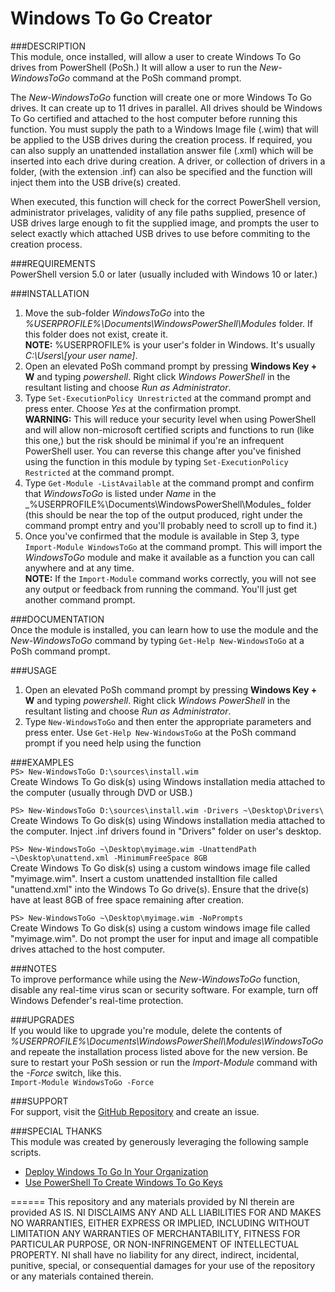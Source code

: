 Windows To Go Creator
=====================

###DESCRIPTION  
This module, once installed, will allow a user to create Windows To Go drives from PowerShell (PoSh.) It will allow a user to run the _New-WindowsToGo_ command at the PoSh command prompt.

The _New-WindowsToGo_ function will create one or more Windows To Go drives. It can create up to 11 drives in parallel. All drives should be Windows To Go certified and attached to the host computer before running this function. You must supply the path to a Windows Image file (.wim) that will be applied to the USB drives during the creation process. If required, you can also supply an unattended installation answer file (.xml) which will be inserted into each drive during creation. A driver, or collection of drivers in a folder, (with the extension .inf) can also be specified and the function will inject them into the USB drive(s) created.

When executed, this function will check for the correct PowerShell version, administrator privelages, validity of any file paths supplied, presence of USB drives large enough to fit the supplied image, and prompts the user to select exactly which attached USB drives to use before commiting to the creation process.

###REQUIREMENTS  
PowerShell version 5.0 or later (usually included with Windows 10 or later.)

###INSTALLATION  
1. Move the sub-folder _WindowsToGo_ into the _%USERPROFILE%\Documents\WindowsPowerShell\Modules_ folder. If this folder does not exist, create it.  
**NOTE:** %USERPROFILE% is your user's folder in Windows. It's usually _C:\Users\\[your user name\]_.
2. Open an elevated PoSh command prompt by pressing **Windows Key + W** and typing _powershell_. Right click _Windows PowerShell_ in the resultant listing and choose _Run as Administrator_.
3. Type `Set-ExecutionPolicy Unrestricted` at the command prompt and press enter. Choose _Yes_ at the confirmation prompt.  
**WARNING:** This will reduce your security level when using PowerShell and will allow non-microsoft certified scripts and functions to run (like this one,) but the risk should be minimal if you're an infrequent PowerShell user.  You can reverse this change after you've finished using the function in this module by typing `Set-ExecutionPolicy Restricted` at the command prompt.
4. Type `Get-Module -ListAvailable` at the command prompt and confirm that _WindowsToGo_ is listed under _Name_ in the _%USERPROFILE%\Documents\WindowsPowerShell\Modules\_ folder (this should be near the top of the output produced, right under the command prompt entry and you'll probably need to scroll up to find it.)
5. Once you've confirmed that the module is available in Step 3, type `Import-Module WindowsToGo` at the command prompt.  This will import the _WindowsToGo_ module and make it available as a function you can call anywhere and at any time.  
**NOTE:** If the `Import-Module` command works correctly, you will not see any output or feedback from running the command. You'll just get another command prompt.

###DOCUMENTATION  
Once the module is installed, you can learn how to use the module and the _New-WindowsToGo_ command by typing `Get-Help New-WindowsToGo` at a PoSh command prompt.
	
###USAGE  
1. Open an elevated PoSh command prompt by pressing **Windows Key + W** and typing _powershell_. Right click _Windows PowerShell_ in the resultant listing and choose _Run as Administrator_.
2. Type `New-WindowsToGo` and then enter the appropriate parameters and press enter. Use `Get-Help New-WindowsToGo` at the PoSh command prompt if you need help using the function

###EXAMPLES  
`PS> New-WindowsToGo D:\sources\install.wim`  
Create Windows To Go disk(s) using Windows installation media attached to the computer (usually through DVD or USB.)

`PS> New-WindowsToGo D:\sources\install.wim -Drivers ~\Desktop\Drivers\`  
Create Windows To Go disk(s) using Windows installation media attached to the computer. Inject .inf drivers found in "Drivers" folder on user's desktop.

`PS> New-WindowsToGo ~\Desktop\myimage.wim -UnattendPath ~\Desktop\unattend.xml -MinimumFreeSpace 8GB`  
Create Windows To Go disk(s) using a custom windows image file called "myimage.wim". Insert a custom unattended installtion file called "unattend.xml" into the Windows To Go drive(s). Ensure that the drive(s) have at least 8GB of free space remaining after creation.

`PS> New-WindowsToGo ~\Desktop\myimage.wim -NoPrompts`  
Create Windows To Go disk(s) using a custom windows image file called "myimage.wim". Do not prompt the user for input and image all compatible drives attached to the host computer.

###NOTES  
To improve performance while using the _New-WindowsToGo_ function, disable any real-time virus scan or security software. For example, turn off Windows Defender's real-time protection.

###UPGRADES  
If you would like to upgrade you're module, delete the contents of _%USERPROFILE%\Documents\WindowsPowerShell\Modules\WindowsToGo_ and repeate the installation process listed above for the new version. Be sure to restart your PoSh session or run the _Import-Module_ command with the _-Force_ switch, like this.  
`Import-Module WindowsToGo -Force`

###SUPPORT  
For support, visit the [GitHub Repository](https://github.com/FirbyKirby/WindowsToGo) and create an issue.

###SPECIAL THANKS  
This module was created by generously leveraging the following sample scripts.
* [Deploy Windows To Go In Your Organization](https://technet.microsoft.com/en-us/library/jj721578.aspx)
* [Use PowerShell To Create Windows To Go Keys](https://blogs.technet.microsoft.com/heyscriptingguy/2015/10/02/use-powershell-to-create-windows-to-go-keyspart-5/)

======
This repository and any materials provided by NI therein are provided AS IS. NI DISCLAIMS ANY AND ALL LIABILITIES FOR AND MAKES NO WARRANTIES, EITHER EXPRESS OR IMPLIED, INCLUDING WITHOUT LIMITATION ANY WARRANTIES OF MERCHANTABILITY, FITNESS FOR PARTICULAR PURPOSE, OR NON-INFRINGEMENT OF INTELLECTUAL PROPERTY. NI shall have no liability for any direct, indirect, incidental, punitive, special, or consequential damages for your use of the repository or any materials contained therein.
